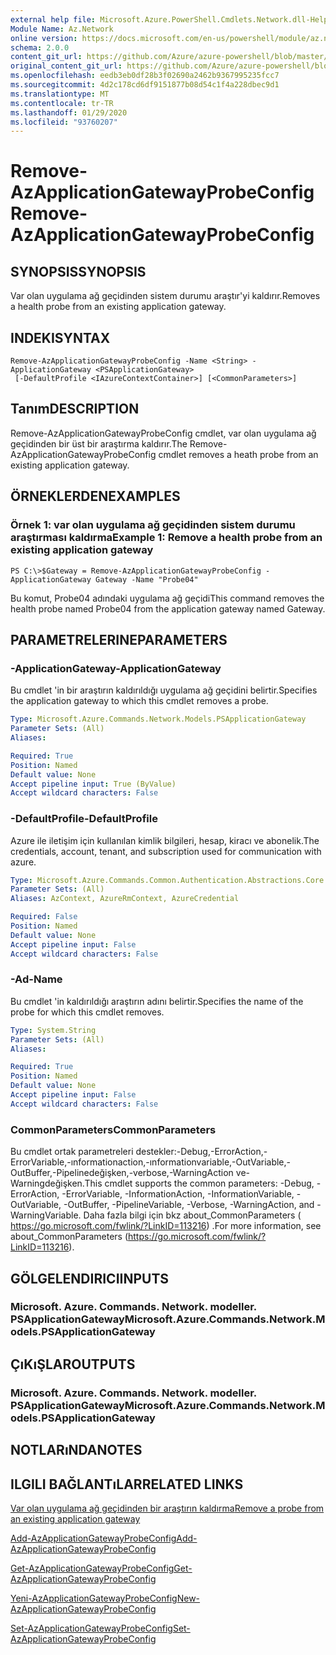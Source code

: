 ```yaml
---
external help file: Microsoft.Azure.PowerShell.Cmdlets.Network.dll-Help.xml
Module Name: Az.Network
online version: https://docs.microsoft.com/en-us/powershell/module/az.network/remove-azapplicationgatewayprobeconfig
schema: 2.0.0
content_git_url: https://github.com/Azure/azure-powershell/blob/master/src/Network/Network/help/Remove-AzApplicationGatewayProbeConfig.md
original_content_git_url: https://github.com/Azure/azure-powershell/blob/master/src/Network/Network/help/Remove-AzApplicationGatewayProbeConfig.md
ms.openlocfilehash: eedb3eb0df28b3f02690a2462b9367995235fcc7
ms.sourcegitcommit: 4d2c178cd6df9151877b08d54c1f4a228dbec9d1
ms.translationtype: MT
ms.contentlocale: tr-TR
ms.lasthandoff: 01/29/2020
ms.locfileid: "93760207"
---
```

# <span data-ttu-id="e7f41-101">Remove-AzApplicationGatewayProbeConfig</span><span class="sxs-lookup"><span data-stu-id="e7f41-101">Remove-AzApplicationGatewayProbeConfig</span></span>

## <span data-ttu-id="e7f41-102">SYNOPSIS</span><span class="sxs-lookup"><span data-stu-id="e7f41-102">SYNOPSIS</span></span>
<span data-ttu-id="e7f41-103">Var olan uygulama ağ geçidinden sistem durumu araştır'yi kaldırır.</span><span class="sxs-lookup"><span data-stu-id="e7f41-103">Removes a health probe from an existing application gateway.</span></span>

## <span data-ttu-id="e7f41-104">INDEKI</span><span class="sxs-lookup"><span data-stu-id="e7f41-104">SYNTAX</span></span>

```
Remove-AzApplicationGatewayProbeConfig -Name <String> -ApplicationGateway <PSApplicationGateway>
 [-DefaultProfile <IAzureContextContainer>] [<CommonParameters>]
```

## <span data-ttu-id="e7f41-105">Tanım</span><span class="sxs-lookup"><span data-stu-id="e7f41-105">DESCRIPTION</span></span>
<span data-ttu-id="e7f41-106">Remove-AzApplicationGatewayProbeConfig cmdlet, var olan uygulama ağ geçidinden bir üst bir araştırma kaldırır.</span><span class="sxs-lookup"><span data-stu-id="e7f41-106">The Remove-AzApplicationGatewayProbeConfig cmdlet removes a heath probe from an existing application gateway.</span></span>

## <span data-ttu-id="e7f41-107">ÖRNEKLERDEN</span><span class="sxs-lookup"><span data-stu-id="e7f41-107">EXAMPLES</span></span>

### <span data-ttu-id="e7f41-108">Örnek 1: var olan uygulama ağ geçidinden sistem durumu araştırması kaldırma</span><span class="sxs-lookup"><span data-stu-id="e7f41-108">Example 1: Remove a health probe from an existing application gateway</span></span>
```
PS C:\>$Gateway = Remove-AzApplicationGatewayProbeConfig -ApplicationGateway Gateway -Name "Probe04"
```

<span data-ttu-id="e7f41-109">Bu komut, Probe04 adındaki uygulama ağ geçidi</span><span class="sxs-lookup"><span data-stu-id="e7f41-109">This command removes the health probe named Probe04 from the application gateway named Gateway.</span></span>

## <span data-ttu-id="e7f41-110">PARAMETRELERINE</span><span class="sxs-lookup"><span data-stu-id="e7f41-110">PARAMETERS</span></span>

### <span data-ttu-id="e7f41-111">-ApplicationGateway</span><span class="sxs-lookup"><span data-stu-id="e7f41-111">-ApplicationGateway</span></span>
<span data-ttu-id="e7f41-112">Bu cmdlet 'in bir araştırın kaldırıldığı uygulama ağ geçidini belirtir.</span><span class="sxs-lookup"><span data-stu-id="e7f41-112">Specifies the application gateway to which this cmdlet removes a probe.</span></span>

```yaml
Type: Microsoft.Azure.Commands.Network.Models.PSApplicationGateway
Parameter Sets: (All)
Aliases:

Required: True
Position: Named
Default value: None
Accept pipeline input: True (ByValue)
Accept wildcard characters: False
```

### <span data-ttu-id="e7f41-113">-DefaultProfile</span><span class="sxs-lookup"><span data-stu-id="e7f41-113">-DefaultProfile</span></span>
<span data-ttu-id="e7f41-114">Azure ile iletişim için kullanılan kimlik bilgileri, hesap, kiracı ve abonelik.</span><span class="sxs-lookup"><span data-stu-id="e7f41-114">The credentials, account, tenant, and subscription used for communication with azure.</span></span>

```yaml
Type: Microsoft.Azure.Commands.Common.Authentication.Abstractions.Core.IAzureContextContainer
Parameter Sets: (All)
Aliases: AzContext, AzureRmContext, AzureCredential

Required: False
Position: Named
Default value: None
Accept pipeline input: False
Accept wildcard characters: False
```

### <span data-ttu-id="e7f41-115">-Ad</span><span class="sxs-lookup"><span data-stu-id="e7f41-115">-Name</span></span>
<span data-ttu-id="e7f41-116">Bu cmdlet 'in kaldırıldığı araştırın adını belirtir.</span><span class="sxs-lookup"><span data-stu-id="e7f41-116">Specifies the name of the probe for which this cmdlet removes.</span></span>

```yaml
Type: System.String
Parameter Sets: (All)
Aliases:

Required: True
Position: Named
Default value: None
Accept pipeline input: False
Accept wildcard characters: False
```

### <span data-ttu-id="e7f41-117">CommonParameters</span><span class="sxs-lookup"><span data-stu-id="e7f41-117">CommonParameters</span></span>
<span data-ttu-id="e7f41-118">Bu cmdlet ortak parametreleri destekler:-Debug,-ErrorAction,-ErrorVariable,-ınformationaction,-ınformationvariable,-OutVariable,-OutBuffer,-Pipelinedeğişken,-verbose,-WarningAction ve-Warningdeğişken.</span><span class="sxs-lookup"><span data-stu-id="e7f41-118">This cmdlet supports the common parameters: -Debug, -ErrorAction, -ErrorVariable, -InformationAction, -InformationVariable, -OutVariable, -OutBuffer, -PipelineVariable, -Verbose, -WarningAction, and -WarningVariable.</span></span> <span data-ttu-id="e7f41-119">Daha fazla bilgi için bkz about_CommonParameters ( https://go.microsoft.com/fwlink/?LinkID=113216) .</span><span class="sxs-lookup"><span data-stu-id="e7f41-119">For more information, see about_CommonParameters (https://go.microsoft.com/fwlink/?LinkID=113216).</span></span>

## <span data-ttu-id="e7f41-120">GÖLGELENDIRICI</span><span class="sxs-lookup"><span data-stu-id="e7f41-120">INPUTS</span></span>

### <span data-ttu-id="e7f41-121">Microsoft. Azure. Commands. Network. modeller. PSApplicationGateway</span><span class="sxs-lookup"><span data-stu-id="e7f41-121">Microsoft.Azure.Commands.Network.Models.PSApplicationGateway</span></span>

## <span data-ttu-id="e7f41-122">ÇıKıŞLAR</span><span class="sxs-lookup"><span data-stu-id="e7f41-122">OUTPUTS</span></span>

### <span data-ttu-id="e7f41-123">Microsoft. Azure. Commands. Network. modeller. PSApplicationGateway</span><span class="sxs-lookup"><span data-stu-id="e7f41-123">Microsoft.Azure.Commands.Network.Models.PSApplicationGateway</span></span>

## <span data-ttu-id="e7f41-124">NOTLARıNDA</span><span class="sxs-lookup"><span data-stu-id="e7f41-124">NOTES</span></span>

## <span data-ttu-id="e7f41-125">ILGILI BAĞLANTıLAR</span><span class="sxs-lookup"><span data-stu-id="e7f41-125">RELATED LINKS</span></span>

[<span data-ttu-id="e7f41-126">Var olan uygulama ağ geçidinden bir araştırın kaldırma</span><span class="sxs-lookup"><span data-stu-id="e7f41-126">Remove a probe from an existing application gateway</span></span>](https://azure.microsoft.com/en-us/documentation/articles/application-gateway-create-probe-ps/#remove-a-probe-from-an-existing-application-gateway)

[<span data-ttu-id="e7f41-127">Add-AzApplicationGatewayProbeConfig</span><span class="sxs-lookup"><span data-stu-id="e7f41-127">Add-AzApplicationGatewayProbeConfig</span></span>](./Add-AzApplicationGatewayProbeConfig.md)

[<span data-ttu-id="e7f41-128">Get-AzApplicationGatewayProbeConfig</span><span class="sxs-lookup"><span data-stu-id="e7f41-128">Get-AzApplicationGatewayProbeConfig</span></span>](./Get-AzApplicationGatewayProbeConfig.md)

[<span data-ttu-id="e7f41-129">Yeni-AzApplicationGatewayProbeConfig</span><span class="sxs-lookup"><span data-stu-id="e7f41-129">New-AzApplicationGatewayProbeConfig</span></span>](./New-AzApplicationGatewayProbeConfig.md)

[<span data-ttu-id="e7f41-130">Set-AzApplicationGatewayProbeConfig</span><span class="sxs-lookup"><span data-stu-id="e7f41-130">Set-AzApplicationGatewayProbeConfig</span></span>](./Set-AzApplicationGatewayProbeConfig.md)

